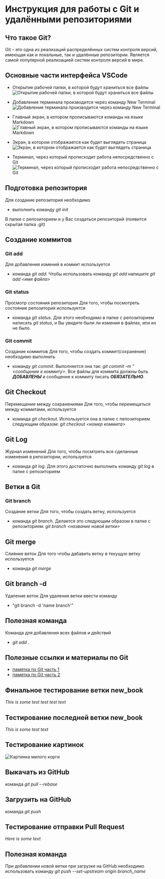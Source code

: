 # Инструкция для работы с Git и удалёнными репозиториями

## Что такое Git?
Git - это одна из реализаций распределённых систем контроля версий, имеющая как и локальные, так и удалённые репозитории. Является самой популярной реализацией систем контроля версий в мире.

## Основные части интерфейса VSCode
* Открытие рабочей папки, в которой будут храниться все файлы
![Открытие рабочей папки, в которой будут храниться все файлы](5.jpg)

* Добавление терминала производится через команду New Terminal
![Добавление терминала производится через команду New Terminal](4.jpg)

* Главный экран, в котором прописываются команды на языке Markdown
![Главный экран, в котором прописываются команды на языке Markdown](1.jpg)

* Экран, в котором отображается как будет выглядеть страница
![Экран, в котором отображается как будет выглядеть страница](2.jpg)

* Терминал, через который прописходит работа непосредственно с Git
![Терминал, через который прописходит работа непосредственно с Git](3.jpg)


## Подготовка репозитория
Для создание репозитория необходимо   
* выполнить команду *git init*  

В папке с репозиторием и у Вас создаться репозиторий (появится скрытая папка .git)

## Создание коммитов

### Git add
Для добавления измений в коммит используется 
* команда *git add*. Чтобы использовать команду *git add* напишите *git add <имя файла>*

### Git status 
Просмотр состояния репозитория
Для того, чтобы посмотреть состояние репозитория используется 
* команда *git status*. Для этого необходимо в папке с репозиторием написать *git status*, и Вы увидите были ли измения в файлах, или их не было.

### Git commit 
Создание коммитов
Для того, чтобы создать коммит(сохранение) необходимо выполнить 
* команду *git commit*. Выполняется она так: *git commit -m "<сообщение к коммиту>*. Все файлы для коммита должны быть ***ДОБАВЛЕНЫ*** и сообщение к коммиту писать ***ОБЯЗАТЕЛЬНО***.

## Git Checkout
Перемещение между сохранениями
Для того, чтобы перемещаться между коммитами, используется 
* команда *git checkout*. Используется она в папке с пепозиторием следующим образом: *git checkout <номер коммита>*

## Git Log
Журнал изменений
Для того, чтобы посмтреть все сделанные изменения в репозитории, используется  
* команда *git log*. Для этого достаточно выполнить команду *git log* в папке с репозиторием

## Ветки в Git

### Git branch
Создание ветки
Для того, чтобы создать ветку, используется 
* команда *git branch*. Делается это следующим образом в папке с репозиторием: *git branch <название новой ветки>*

## Git merge
Слияние веток
Для того чтобы дабавить ветку в текущую ветку используется 
* команда *git merge <name branch>*

## Git branch -d
Удаление веток
Для удаления ветки ввести команду 
* "git branch -d 'name branch'"

## Полезная команда
Команда для добавления всех файлов и действий 
* *git add .*

## Полезные ссылки и материалы по Git

* [памятка по Git часть 1](https://habr.com/ru/post/541258/)
* [памятка по Git часть 2](https://habr.com/ru/post/542616/)

## Финальное тестирование ветки new_book
*This is some test test test text*
## Тестирование последней ветки new_book
*This is some test text*

## Тестирование картинок

![Картинка милого корги](/korgi.jpg)
  
## Выкачать из GitHub
команда *git pull --rebase*
  
## Загрузить на GitHub
команда *git push*
  
## Тестирование отправки Pull Request
*Here is some text*

## Полезная команда
При добавлении новой ветки при загрузке на GitHub необходимо использовать команду *git push --set-upstream origin branch_name*
